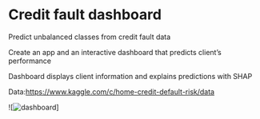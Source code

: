 # Credit fault dashboard

Predict unbalanced classes from credit fault data

Create an app and an interactive dashboard that predicts client’s performance

Dashboard displays client information and explains predictions with SHAP

Data:https://www.kaggle.com/c/home-credit-default-risk/data


![![dashboard](https://user-images.githubusercontent.com/101344485/174496688-535b59c5-c2e8-4a8a-b40d-6673a1703507.png)]

